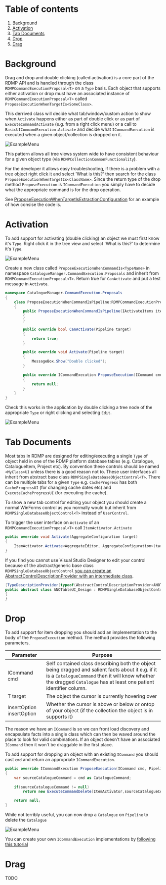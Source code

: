 # Table of contents
1. [Background](#background)
2. [Activation](#activation)
3. [Tab Documents](#tab-documents)
4. [Drop](#drop)
4. [Drag](#drag)

<a name="background"></a>
# Background
Drag and drop and double clicking (called activation) is a core part of the RDMP API and is handled through the class `RDMPCommandExecutionProposal<T>` on a `Type` basis.  Each object that supports either activation or drop must have an associated instance of `RDMPCommandExecutionProposal<T>` called `ProposeExecutionWhenTargetIs<SomeClass>`.  

This derrived class will decide what tab/window/custom action to show when `Activate` happens either as part of double click or as part of `ExecuteCommandActivate` (e.g. from a right click menu) or a call to `BasicUICommandExecution.Activate` and decide what `ICommandExecution` is executed when a given object/collection is dropped on it.

![ExampleMenu](Images/DoubleClickAndDragDrop/DropExample.png) 

This pattern allows all tree views system wide to have consistent behaviour for a given object type (via `RDMPCollectionCommonFunctionality`).  

For the developer it allows easy troubleshooting, if there is a problem with a tree object right click it and select 'What is this?' then search for the class `ProposeExecutionWhenTargetIs<ClassName>`.  Since the return type of the drop method `ProposeExecution` is `ICommandExecution` you simply have to decide what the appropriate command is for the drop operation.

See [ProposeExecutionWhenTargetIsExtractionConfiguration](https://github.com/HicServices/RDMP/blob/94591a458e3fb3233039a22b8f2e16e8a31f83bf/DataExportManager/DataExportManager/CommandExecution/Proposals/ProposeExecutionWhenTargetIsExtractionConfiguration.cs) for an example of how consise the code is.

# Activation
To add support for activating (double clicking) an object we must first know it's `Type`.  Right click it in the tree view and select 'What is this?' to determine it's `Type`.

![ExampleMenu](Images/DoubleClickAndDragDrop/WhatIsThis.png)

Create a new class called `ProposeExecutionWhenCommandIs<TypeName>` in namespace `CatalogueManager.CommandExecution.Proposals` and inherit from `RDMPCommandExecutionProposal<T>`.  Return true for `CanActivate` and put a test message in `Activate`.

```csharp
namespace CatalogueManager.CommandExecution.Proposals
{
    class ProposeExecutionWhenCommandIsPipeline:RDMPCommandExecutionProposal<Pipeline>
    {
        public ProposeExecutionWhenCommandIsPipeline(IActivateItems itemActivator) : base(itemActivator)
        {
        }

        public override bool CanActivate(Pipeline target)
        {
            return true;
        }

        public override void Activate(Pipeline target)
        {
            MessageBox.Show("Double clicked");
        }

        public override ICommandExecution ProposeExecution(ICommand cmd, Pipeline target, InsertOption insertOption = InsertOption.Default)
        {
            return null;
        }
    }
}

```

Check this works in the application by double clicking a tree node of the appropriate `Type` or right clicking and selecting `Edit`.

![ExampleMenu](Images/DoubleClickAndDragDrop/TestMessage.png)

# Tab Documents
Most tabs in RDMP are designed for editing/executing a single `Type` of object held in one of the RDMP platform database tables (e.g. Catalogue, CatalogueItem, Project etc).  By convention these controls should be named `<MyClass>UI` unless there is a good reason not to.  These user interfaces all inherit from abstract base class `RDMPSingleDatabaseObjectControl<T>`.  There can be multiple tabs for a given `Type` e.g. `CacheProgress` has both `CacheProgressUI` (for changing cache dates etc) and `ExecuteCacheProgressUI` (for executing the cache).

To show a new tab control for editing your object you should create a normal WinForms control as you normally would but inherit from `RDMPSingleDatabaseObjectControl<T>` instead of `UserControl`.

To trigger the user interface on `Activate` of an `RDMPCommandExecutionProposal<T>` call `ItemActivator.Activate` 

```csharp
public override void Activate(AggregateConfiguration target)
{
    ItemActivator.Activate<AggregateEditor, AggregateConfiguration>(target);
}
```

If you find you cannot use Visual Studio Designer to edit your control because of the abstract/generic base class `RDMPSingleDatabaseObjectControl` [you can create an AbstractControlDescriptionProvider with an intermediate class](https://stackoverflow.com/questions/1620847/how-can-i-get-visual-studio-2008-windows-forms-designer-to-render-a-form-that-im).

```csharp
[TypeDescriptionProvider(typeof(AbstractControlDescriptionProvider<ANOTableUI_Design, UserControl>))]
public abstract class ANOTableUI_Design : RDMPSingleDatabaseObjectControl<ANOTable>
{
}
```

# Drop
To add support for item dropping you should add an implementation to the body of the `ProposeExecution` method.  The method provides the following parameters.

| Parameter | Purpose |
| ------------- | ------------- |
| ICommand cmd| Self contained class describing both the object being dragged and salient facts about it e.g. if  it is a `CatalogueCommand` then it will know whether the dragged `Catalogue` has at least one patient identifier column.|
| T target | The object the cursor is currently hovering over |
| InsertOption insertOption | Whether the cursor is above or below or ontop of your object (if the collection the object is in supports it) |

The reason we have an `ICommand` is so we can front load discovery and encapsulate facts into a single class which can then be waved around the place to look for valid combinations.  If an object doesn't have an associated `ICommand` then it won't be draggable in the first place.

To add support for dropping an object with an existing `ICommand` you should cast `cmd` and return an appropriate `ICommandExecution`.

```csharp
public override ICommandExecution ProposeExecution(ICommand cmd, Pipeline target, InsertOption insertOption = InsertOption.Default)
{
	var sourceCatalogueCommand = cmd as CatalogueCommand;
	
	if(sourceCatalogueCommand != null)
		return new ExecuteCommandDelete(ItemActivator,sourceCatalogueCommand.Catalogue);

	return null;
}
```

While not terribly useful, you can now drop a `Catalogue` on `Pipeline` to delete the `Catalogue`

![ExampleMenu](Images/DoubleClickAndDragDrop/DropDelete.png)

You can create your own `ICommandExecution` implementations by [following this tutorial](./CreatingANewRightClickMenu.md#creating-a-new-command)

# Drag

TODO